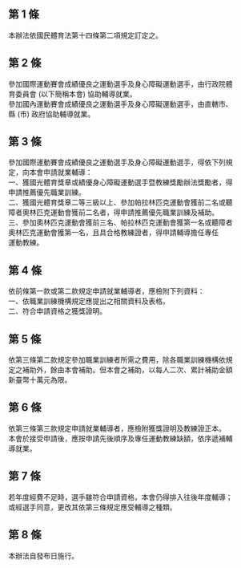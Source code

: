 第 1 條
-------
本辦法依國民體育法第十四條第二項規定訂定之。

第 2 條
-------
參加國際運動賽會成績優良之運動選手及身心障礙運動選手，由行政院體  
育委員會 (以下簡稱本會) 協助輔導就業。  
參加國內運動賽會成績優良之運動選手及身心障礙運動選手，由直轄市、  
縣 (市) 政府協助輔導就業。

第 3 條
-------
參加國際運動賽會成績優良之運動選手及身心障礙運動選手，得依下列規  
定，向本會申請就業輔導：  
一、獲國光體育獎章或績優身心障礙運動選手暨教練獎勵辦法獎勵者，得  
    申請推薦優先職業訓練。  
二、獲國光體育獎章二等三級以上、參加帕拉林匹克運動會獲前二名或聽  
    障者奧林匹克運動會獲前二名者，得申請推薦優先職業訓練及補助。  
三、參加奧林匹克運動會獲前三名、帕拉林匹克運動會獲第一名或聽障者  
    奧林匹克運動會獲第一名，且具合格教練證者，得申請輔導擔任專任  
    運動教練。

第 4 條
-------
依前條第一款或第二款規定申請就業輔導者，應檢附下列資料：  
一、依職業訓練機構規定應提出之相關資料及表格。  
二、符合申請資格之獲獎證明。

第 5 條
-------
依第三條第二款規定參加職業訓練者所需之費用，除各職業訓練機構依規  
定之補助外，餘由本會補助。但本會之補助，以每人二次、累計補助金額  
新臺幣十萬元為限。

第 6 條
-------
依第三條第三款規定申請就業輔導者，應檢附獲獎證明及教練證正本。  
本會於接受申請後，應按申請先後順序及專任運動教練缺額，依序遞補輔  
導就業。

第 7 條
-------
若年度經費不足時，選手雖符合申請資格，本會仍得排入往後年度輔導；  
或經選手同意，更改其依第三條規定應受輔導之種類。

第 8 條
-------
本辦法自發布日施行。


